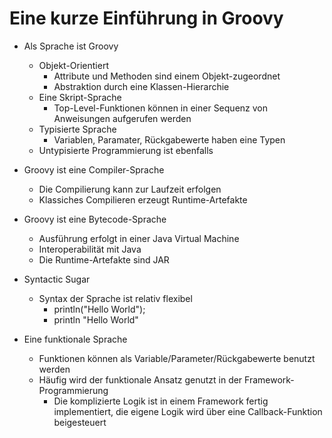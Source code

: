 # Eine kurze Einführung in Groovy

* Als Sprache ist Groovy 
  * Objekt-Orientiert
    * Attribute und Methoden sind einem Objekt-zugeordnet
    * Abstraktion durch eine Klassen-Hierarchie
  * Eine Skript-Sprache
    * Top-Level-Funktionen können in einer Sequenz von Anweisungen aufgerufen werden
  * Typisierte Sprache
    * Variablen, Paramater, Rückgabewerte haben eine Typen
  * Untypisierte Programmierung ist ebenfalls

* Groovy ist eine Compiler-Sprache
  * Die Compilierung kann zur Laufzeit erfolgen
  * Klassiches Compilieren erzeugt Runtime-Artefakte

* Groovy ist eine Bytecode-Sprache
  * Ausführung erfolgt in einer Java Virtual Machine
  * Interoperabilität mit Java
  * Die Runtime-Artefakte sind JAR

* Syntactic Sugar
  * Syntax der Sprache ist relativ flexibel
    * println("Hello World");
    * println "Hello World"

* Eine funktionale Sprache
  * Funktionen können als Variable/Parameter/Rückgabewerte benutzt werden
  * Häufig wird der funktionale Ansatz genutzt in der Framework-Programmierung
    * Die komplizierte Logik ist in einem Framework fertig implementiert, die eigene Logik wird über eine Callback-Funktion beigesteuert
